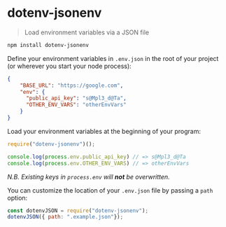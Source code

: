 # dotenv-jsonenv

> Load environment variables via a JSON file

```bash
npm install dotenv-jsonenv
```

Define your environment variables in `.env.json` in the root of your project (or wherever you start your node process):

```json
{
    "BASE_URL": "https://google.com",
    "env": {
      "public_api_key": "s@Mpl3_d@Ta",
      "OTHER_ENV_VARS": "otherEnvVars"
    }
}
```

Load your environment variables at the beginning of your program:

```js
require("dotenv-jsonenv")();

console.log(process.env.public_api_key) // => s@Mpl3_d@Ta
console.log(process.env.OTHER_ENV_VARS) // => otherEnvVars
```

_N.B. Existing keys in `process.env` will **not** be overwritten._

You can customize the location of your `.env.json` file by passing a `path` option:

```js
const dotenvJSON = require("dotenv-jsonenv");
dotenvJSON({ path: ".example.json"});
```
